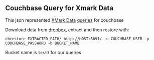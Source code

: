 Couchbase Query for Xmark Data
----
This json represented [XMark Data](http://www.xml-benchmark.org/) [queries](https://www.monetdb.org/XQuery/Benchmark/Xmark/Queries)  for couchbase

Download  data from [dropbox](https://www.dropbox.com/s/15d9lkk8mt89m8g/xmark-couchbase-data.zip), extract and then restore with:

`cbrestore EXTRACTED_PATH/ http://HOST:8091/ -u COUCHBASE_USER -p COUCHBASE_PASSWORD -b BUCKET_NAME `

Bucket name is `test3` for our queries
